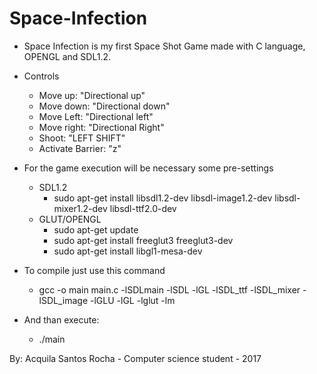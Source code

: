 # Space-Infection

* Space Infection is my first Space Shot Game made with C language, OPENGL and SDL1.2.
* Controls
  - Move up: "Directional up"
  - Move down: "Directional down"
  - Move Left: "Directional left"
  - Move right: "Directional Right"
  - Shoot: "LEFT SHIFT"
  - Activate Barrier: "z"

* For the game execution will be necessary some pre-settings
  - SDL1.2
     - sudo apt-get install libsdl1.2-dev libsdl-image1.2-dev libsdl-mixer1.2-dev libsdl-ttf2.0-dev
  - GLUT/OPENGL
    - sudo apt-get update
    - sudo apt-get install freeglut3 freeglut3-dev
    - sudo apt-get install libgl1-mesa-dev
    
* To compile just use this command
    - gcc -o main main.c -lSDLmain -lSDL -lGL -lSDL_ttf -lSDL_mixer -lSDL_image -lGLU -lGL -lglut -lm
* And than execute:
    - ./main
    




 By: Acquila Santos Rocha - Computer science student - 2017
